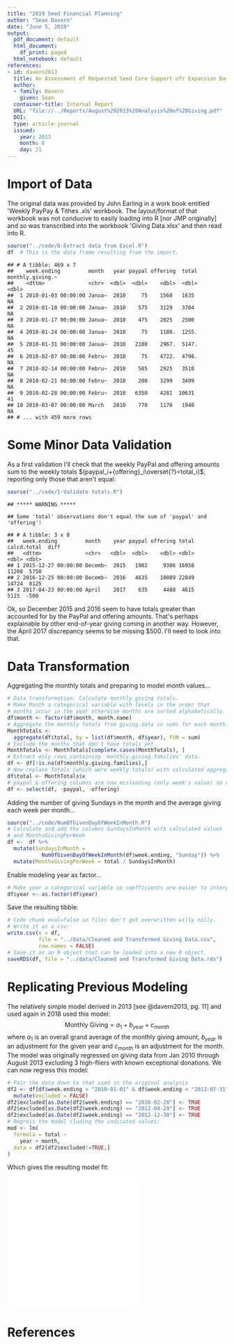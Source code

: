 ```yaml
---
title: "2019 Seed Financial Planning"
author: "Sean Davern"
date: "June 5, 2019"
output:
  pdf_document: default
  html_document:
    df_print: paged
  html_notebook: default
references:
- id: davern2013
  title: An Assessment of Requested Seed Core Support ofr Expansion Based on Analysis of Giving
  author:
  - family: Davern
    given: Sean
  container-title: Internal Report
  URL: "file://../Reports/August%202013%20Analysis%20of%20Giving.pdf"
  DOI: 
  type: article-journal
  issued:
    year: 2013
    month: 8
    day: 21
---
```


# Import of Data
The original data was provided by John Earling in a work book entitled 'Weekly PayPay & Tithes .xls' workbook.  The layout/format of that workbook was not conducive to easily loading into R [nor JMP originally] and so was transcribed into the workbook 'Giving Data.xlsx' and then read into R.


```r
source("../code/0-Extract data from Excel.R")
df  # This is the data frame resulting from the import.
```

```
## # A tibble: 469 x 7
##    week.ending         month   year paypal offering  total monthly.giving.~
##    <dttm>              <chr>  <dbl>  <dbl>    <dbl>  <dbl>            <dbl>
##  1 2010-01-03 00:00:00 Janua~  2010     75    1560   1635                NA
##  2 2010-01-10 00:00:00 Janua~  2010    575    3129   3704                NA
##  3 2010-01-17 00:00:00 Janua~  2010    475    2025   2500                NA
##  4 2010-01-24 00:00:00 Janua~  2010     75    1180.  1255.               NA
##  5 2010-01-31 00:00:00 Janua~  2010   2180    2967.  5147.               45
##  6 2010-02-07 00:00:00 Febru~  2010     75    4722.  4798.               NA
##  7 2010-02-14 00:00:00 Febru~  2010    585    2925   3510                NA
##  8 2010-02-21 00:00:00 Febru~  2010    200    3299   3499                NA
##  9 2010-02-28 00:00:00 Febru~  2010   6350    4281  10631                41
## 10 2010-03-07 00:00:00 March   2010    770    1170   1940                NA
## # ... with 459 more rows
```
# Some Minor Data Validation
As a first validation I'll check that the weekly PayPal and offering amounts sum to the weekly totals $(paypal_i+{offering}_i\overset{?}=total_i)$, reporting only those that aren't equal:

```r
source("../code/1-Validate totals.R")
```

```
## ***** WARNING *****
```

```
## Some 'total' observations don't equal the sum of 'paypal' and 'offering'!
```

```
## # A tibble: 3 x 8
##   week.ending         month    year paypal offering total calcd.total  diff
##   <dttm>              <chr>   <dbl>  <dbl>    <dbl> <dbl>       <dbl> <dbl>
## 1 2015-12-27 00:00:00 Decemb~  2015   1902     9306 16958       11208  5750
## 2 2016-12-25 00:00:00 Decemb~  2016   4635    10089 22849       14724  8125
## 3 2017-04-23 00:00:00 April    2017    635     4480  4615        5115  -500
```
Ok, so December 2015 and 2016 seem to have totals greater than accounted for by the PayPal and offering amounts.  That's perhaps explainable by other end-of-year giving coming in another way.  However, the April 2017 discrepancy seems to be missing $500.  I'll need to look into that.

# Data Transformation

Aggregating the monthly totals and preparing to model month values...

```r
# Data transformation: Calculate monthly giving totals.
# Make Month a categorical variable with levels in the order that
# months occur in the year otherwise months are sorted alphabetically.
df$month <- factor(df$month, month.name)
# Aggregate the monthly Totals from giving.data in sums for each month.
MonthTotals <- 
  aggregate(df$total, by = list(df$month, df$year), FUN = sum)
# Exclude the months that don't have totals yet.
MonthTotals <- MonthTotals[complete.cases(MonthTotals), ]
# Extract only rows containing 'monthly.giving.families' data.
df <- df[!is.na(df$monthly.giving.families),]
# Now replace Totals (which were weekly totals) with calculated aggregates
df$total <- MonthTotals$x
# paypal & offering columns are now misleading (only week's value) so remove them.
df <- select(df, -paypal, -offering) 
```
Adding the number of giving Sundays in the month and the average giving each week per month...

```r
source("../code/NumOfGivenDayOfWeekInMonth.R")
# Calculate and add the columns SundaysInMonth with calculated values
# and MonthsGivingPerWeek
df <-  df %>%
  mutate(SundaysInMonth =
           NumOfGivenDayOfWeekInMonth(df$week.ending, "Sunday")) %>%
  mutate(MonthsGivingPerWeek = total / SundaysInMonth)
```
Enable modeling year as factor...

```r
# Make year a categorical variable so coefficients are easier to interpret.
df$year <- as.factor(df$year)
```
Save the resulting tibble:

```r
# Code chunk eval=false so files don't get overwritten willy nilly.
# Write it as a csv:
write.csv(x = df,
          file = "../data/Cleaned and Transformed Giving Data.csv",
          row.names = FALSE)
# Save it as an R object that can be loaded into a new R object.
saveRDS(df, file = "../data/Cleaned and Transformed Giving Data.rds")
```

# Replicating Previous Modeling
The relatively simple model derived in 2013 [see @davern2013, pg. 11] and used again in 2018 used this model:
$$\text{Monthly Giving} = a_1+b_{year}+c_{month}$$
where $a_1$ is an overall grand average of the monthly giving amount, $b_{year}$ is an adjustment for the given year and $c_{month}$ is an adjustment for the month. The model was originally regressed on giving data from Jan 2010 through August 2013 excluding 3 high-fliers with known exceptional donations.
We can now regress this model:

```r
# Pair the data down to that used in the original analysis
df2 <- df[df$week.ending > "2010-01-01" & df$week.ending < "2013-07-31",] %>%
  mutate(excluded = FALSE)
df2$excluded[as.Date(df2$week.ending) == "2010-02-28"] <- TRUE
df2$excluded[as.Date(df2$week.ending) == "2012-04-29"] <- TRUE
df2$excluded[as.Date(df2$week.ending) == "2012-12-30"] <- TRUE
# Regress the model cluding the indicated values:
mod <- lm(
  formula = total ~
    year + month,
  data = df2[df2$excluded!=TRUE,]
)
```

Which gives the resulting model fit:

![](2019_Financial_Planning_files/figure-latex/unnamed-chunk-6-1.pdf)<!-- --> ![](2019_Financial_Planning_files/figure-latex/unnamed-chunk-6-2.pdf)<!-- --> 



# References
